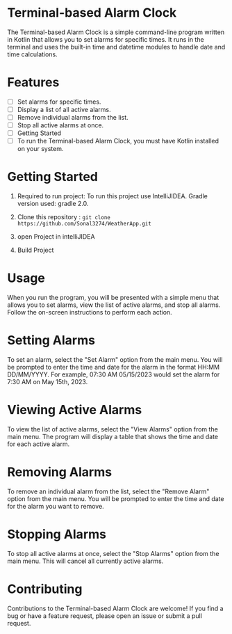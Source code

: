 # Terminal-based Alarm Clock 

The Terminal-based Alarm Clock is a simple command-line program written in Kotlin
that allows you to set alarms for specific times. It runs in the terminal and 
uses the built-in time and datetime modules to handle date and time calculations.

# Features

- [ ] Set alarms for specific times.
- [ ] Display a list of all active alarms.
- [ ] Remove individual alarms from the list.
- [ ] Stop all active alarms at once.
- [ ] Getting Started
- [ ] To run the Terminal-based Alarm Clock, you must have Kotlin installed on your system.

# Getting Started
1. Required to run project:
   To run this project use IntelliJIDEA.
   Gradle version used: gradle 2.0.
2. Clone this repository :
   `git clone https://github.com/Sonal3274/WeatherApp.git`
3. open Project in intelliJIDEA

4. Build Project

# Usage
When you run the program, you will be presented with a simple menu that allows 
you to set alarms, view the list of active alarms, and stop all alarms. 
Follow the on-screen instructions to perform each action.

# Setting Alarms
To set an alarm, select the "Set Alarm" option from the main menu. 
You will be prompted to enter the time and date for the alarm in the 
format HH:MM DD/MM/YYYY. For example, 07:30 AM 05/15/2023 would set the alarm 
for 7:30 AM on May 15th, 2023.

# Viewing Active Alarms
To view the list of active alarms, select the "View Alarms" option from the main 
menu. The program will display a table that shows the time and date for each 
active alarm.

# Removing Alarms
To remove an individual alarm from the list, select the "Remove Alarm" 
option from the main menu. You will be prompted to enter the time and date 
for the alarm you want to remove.

# Stopping Alarms
To stop all active alarms at once, select the "Stop Alarms" option from the 
main menu. This will cancel all currently active alarms.

# Contributing
Contributions to the Terminal-based Alarm Clock are welcome! 
If you find a bug or have a feature request, please open an issue or submit 
a pull request.
